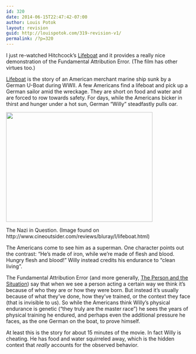 ```yaml
---
id: 320
date: 2014-06-15T22:47:42-07:00
author: Louis Potok
layout: revision
guid: http://louispotok.com/319-revision-v1/
permalink: /?p=320
---
```

I just re-watched Hitchcock&#8217;s [Lifeboat](http://www.amazon.com/gp/product/B000UL087O/ref=as_li_tl?ie=UTF8&camp=1789&creative=390957&creativeASIN=B000UL087O&linkCode=as2&tag=capilactio-20) and it provides a really nice demonstration of the Fundamental Attribution Error. (The film has other virtues too.)

[Lifeboat](http://www.amazon.com/gp/product/B000UL087O/ref=as_li_tl?ie=UTF8&camp=1789&creative=390957&creativeASIN=B000UL087O&linkCode=as2&tag=capilactio-20) is the story of an American merchant marine ship sunk by a German U-Boat during WWII. A few Americans find a lifeboat and pick up a German sailor amid the wreckage. They are short on food and water and are forced to row towards safety. For days, while the Americans bicker in thirst and hunger under a hot sun, German &#8220;Willy&#8221; steadfastly pulls oar.

<div style="width: 410px" class="wp-caption alignnone">
  <a href="http://www.cineoutsider.com/reviews/pix/l/li/lifeboat5.jpg"><img loading="lazy" src="http://www.cineoutsider.com/reviews/pix/l/li/lifeboat5.jpg" alt="" width="400" height="300" /></a>
  
  <p class="wp-caption-text">
    The Nazi in Question. (Image found on http://www.cineoutsider.com/reviews/bluray/l/lifeboat.html)
  </p>
</div>

The Americans come to see him as a superman. One character points out the contrast: &#8220;He&#8217;s made of iron, while we&#8217;re made of flesh and blood. Hungry flesh and blood!&#8221; Willy instead credits his endurance to &#8220;clean living&#8221;.

The Fundamental Attribution Error (and more generally, [The Person and the Situation](http://www.amazon.com/gp/product/1905177445/ref=as_li_tl?ie=UTF8&camp=1789&creative=390957&creativeASIN=1905177445&linkCode=as2&tag=capilactio-20)) say that when we see a person acting a certain way we think it&#8217;s because of who they are or how they were born. But instead it&#8217;s usually because of what they&#8217;ve done, how they&#8217;ve trained, or the context they face (that is invisible to us). So while the Americans think Willy&#8217;s physical endurance is genetic (&#8220;they truly are the master race&#8221;) he sees the years of physical training he endured, and perhaps even the additional pressure he faces, as the one German on the boat, to prove himself.

At least this is the story for about 15 minutes of the movie. In fact Willy is cheating. He has food and water squirreled away, which is the hidden context that _really_ accounts for the observed behavior.